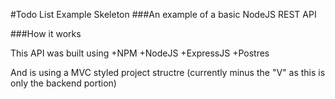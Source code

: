 #Todo List Example Skeleton
###An example of a basic NodeJS REST API

###How it works

This API was built using
+NPM
+NodeJS
+ExpressJS
+Postres

And is using a MVC styled project structre (currently minus the "V" as this is only the backend portion)
